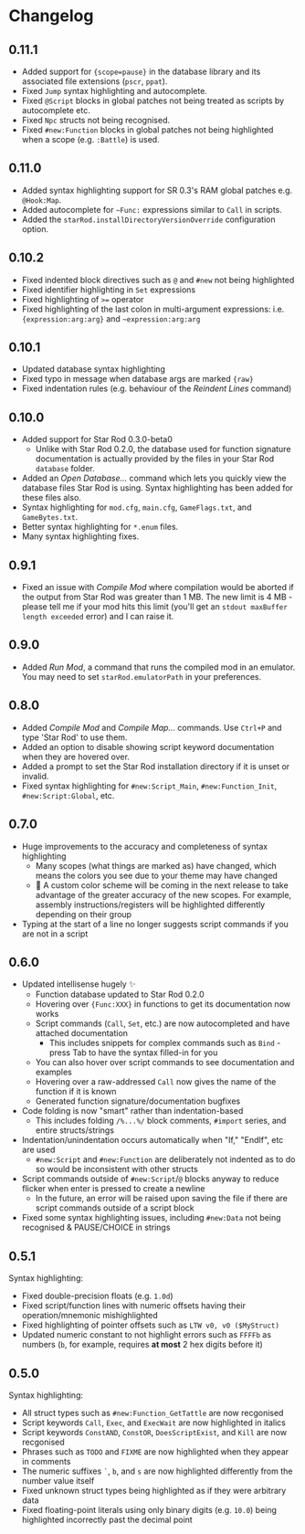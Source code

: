 # Changelog

## 0.11.1

- Added support for `{scope=pause}` in the database library and its associated file extensions (`pscr`, `ppat`).
- Fixed `Jump` syntax highlighting and autocomplete.
- Fixed `@Script` blocks in global patches not being treated as scripts by autocomplete etc.
- Fixed `Npc` structs not being recognised.
- Fixed `#new:Function` blocks in global patches not being highlighted when a scope (e.g. `:Battle`) is used.

## 0.11.0

- Added syntax highlighting support for SR 0.3's RAM global patches e.g. `@Hook:Map`.
- Added autocomplete for `~Func:` expressions similar to `Call` in scripts.
- Added the `starRod.installDirectoryVersionOverride` configuration option.

## 0.10.2

- Fixed indented block directives such as `@` and `#new` not being highlighted
- Fixed identifier highlighting in `Set` expressions
- Fixed highlighting of `>=` operator
- Fixed highlighting of the last colon in multi-argument expressions: i.e. `{expression:arg:arg}` and `~expression:arg:arg`

## 0.10.1

- Updated database syntax highlighting
- Fixed typo in message when database args are marked `{raw}`
- Fixed indentation rules (e.g. behaviour of the _Reindent Lines_ command)

## 0.10.0

- Added support for Star Rod 0.3.0-beta0
    - Unlike with Star Rod 0.2.0, the database used for function signature documentation is actually provided by the files in your Star Rod `database` folder.
- Added an _Open Database..._ command which lets you quickly view the database files Star Rod is using. Syntax highlighting has been added for these files also.
- Syntax highlighting for `mod.cfg`, `main.cfg`, `GameFlags.txt`, and `GameBytes.txt`.
- Better syntax highlighting for `*.enum` files.
- Many syntax highlighting fixes.

## 0.9.1

- Fixed an issue with _Compile Mod_ where compilation would be aborted if the output from Star Rod was greater than 1 MB. The new limit is 4 MB - please tell me if your mod hits this limit (you'll get an `stdout maxBuffer length exceeded` error) and I can raise it.

## 0.9.0

- Added _Run Mod_, a command that runs the compiled mod in an emulator. You may need to set `starRod.emulatorPath` in your preferences.

## 0.8.0

- Added _Compile Mod_ and _Compile Map..._ commands. Use `Ctrl+P` and type 'Star Rod' to use them.
- Added an option to disable showing script keyword documentation when they are hovered over.
- Added a prompt to set the Star Rod installation directory if it is unset or invalid.
- Fixed syntax highlighting for `#new:Script_Main`, `#new:Function_Init`, `#new:Script:Global`, etc.

## 0.7.0

- Huge improvements to the accuracy and completeness of syntax highlighting
    - Many scopes (what things are marked as) have changed, which means the colors you see due to your theme may have changed
    - :rocket: A custom color scheme will be coming in the next release to take advantage of the greater accuracy of the new scopes. For example, assembly instructions/registers will be highlighted differently depending on their group
- Typing at the start of a line no longer suggests script commands if you are not in a script

## 0.6.0

- Updated intellisense hugely :sparkles:
    - Function database updated to Star Rod 0.2.0
    - Hovering over `{Func:XXX}` in functions to get its documentation now works
    - Script commands (`Call`, `Set`, etc.) are now autocompleted and have attached documentation
        - This includes snippets for complex commands such as `Bind` - press Tab to have the syntax filled-in for you
    - You can also hover over script commands to see documentation and examples
    - Hovering over a raw-addressed `Call` now gives the name of the function if it is known
    - Generated function signature/documentation bugfixes
- Code folding is now "smart" rather than indentation-based
    - This includes folding `/%...%/` block comments, `#import` series, and entire structs/strings
- Indentation/unindentation occurs automatically when "If," "EndIf", etc are used
    - `#new:Script` and `#new:Function` are deliberately not indented as to do so would be inconsistent with other structs
- Script commands outside of `#new:Script`/`@` blocks anyway to reduce flicker when enter is pressed to create a newline
    - In the future, an error will be raised upon saving the file if there are script commands outside of a script block
- Fixed some syntax highlighting issues, including `#new:Data` not being recognised & PAUSE/CHOICE in strings

## 0.5.1

Syntax highlighting:
- Fixed double-precision floats (e.g. `1.0d`)
- Fixed script/function lines with numeric offsets having their operation/mnemonic mishighlighted
- Fixed highlighting of pointer offsets such as `LTW v0, v0 ($MyStruct)`
- Updated numeric constant to not highlight errors such as `FFFFb` as numbers (`b`, for example, requires __at most__ 2 hex digits before it)

## 0.5.0

Syntax highlighting:
- All struct types such as `#new:Function_GetTattle` are now recgonised
- Script keywords `Call`, `Exec`, and `ExecWait` are now highlighted in italics
- Script keywords `ConstAND`, `ConstOR`, `DoesScriptExist`, and `Kill` are now recgonised
- Phrases such as `TODO` and `FIXME` are now highlighted when they appear in comments
- The numeric suffixes `` ` ``, `b`, and `s` are now highlighted differently from the number value itself
- Fixed unknown struct types being highlighted as if they were arbitrary data
- Fixed floating-point literals using only binary digits (e.g. `10.0`) being highlighted incorrectly past the decimal point
